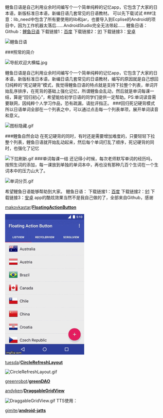 鲤鱼日语是自己利用业余时间编写个一个简单纯粹的记忆app，它包含了大家的日本语，新版标准日本语，新编日语几套常见的日语教材。
可以先下载试试
###注意：lib_need中包含了所有要使用的lib和jar，也要导入到Ecplise的Android的项目中，因为工作机器太落后……AndroidStudio完全无法带起……
鲤鱼日语：
Github：<a href="https://github.com/54wall/MyJapanese">鲤鱼日语</a> 
下载链接1：<a href="http://shouji.baidu.com/software/9855124.html">百度</a> 
下载链接2：<a href="http://apk.91.com/Soft/Android/pri.weiqiang.myjapanese-2-1.01.html">91</a> 
下载链接3：<a href="http://apk.hiapk.com/appinfo/pri.weiqiang.myjapanese/2">安卓</a>

![鲤鱼日语](https://github.com/54wall/MyJapanese/blob/master/readme/icon.jpg?imageMogr2/auto-orient/strip%7CimageView2/2/w/1240)

###照常的简介

![导航欢迎大横幅.jpg](https://github.com/54wall/MyJapanese/blob/master/readme/导航欢迎大横幅.jpg?imageMogr2/auto-orient/strip%7CimageView2/2/w/1240)

鲤鱼日语是自己利用业余时间编写个一个简单纯粹的记忆app，它包含了大家的日本语，新版标准日本语，新编日语几套常见的日语教材，编写的原因就是自己想回归纯粹的“死记硬背”模式，我觉得鲤鱼日语的特点就是支持下拉整个列表，单词开始乱序排序，在死背的基础上强化记忆，所谓鲤鱼会乱动，然后就是单词每课一结，算是“回归初心”，希望能给初学日语的同学们提供一定帮助。PS:单词读音需要联网，因纯粹个人学习作品，恐有疏漏，请批评指正。
###回归死记硬背模式
所以日语单词全部在一个列表之中，可以通过点击每一个列表单项，展开单词读音和意义。

![图标隐藏.gif](https://github.com/54wall/MyJapanese/blob/master/readme/图标隐藏.gif?imageMogr2/auto-orient/strip)

###鲤鱼自然会动
在死记硬背的同时，有时还是需要增加难度的，只要轻轻下拉整个列表，鲤鱼日语就开始乱动起来，然后每个单词打乱了顺序，死记硬背的同时，也强化了记忆

![下拉刷新.gif](https://github.com/54wall/MyJapanese/blob/master/readme/下拉刷新.gif?imageMogr2/auto-orient/strip)
###单词每课一结
还记得小时候，每次老师默写单词的经历吗，按照生词的添加，每一课放到单独的单词本中，再也没有那种几百个生词在一个生词本中的压力山大了。

![单词分页.gif](https://github.com/54wall/MyJapanese/blob/master/readme/单词分页.gif?imageMogr2/auto-orient/strip)


希望鲤鱼日语能够帮助到大家。
鲤鱼日语：
下载链接1：<a href="http://shouji.baidu.com/software/9855124.html">百度</a> 下载链接2：<a href="http://shouji.baidu.com/software/9855124.html">91</a> 下载链接3：<a href="http://shouji.baidu.com/software/9855124.html">安卓</a>
app的酷炫效果当然不是我自己做的了，全部来自Github，感谢

[makovkastar](https://github.com/makovkastar)/**[FloatingActionButton](https://github.com/makovkastar/FloatingActionButton)**

![FloatingActionButton.gif](https://github.com/makovkastar/FloatingActionButton/blob/master/art/demo.gif?imageMogr2/auto-orient/strip)


[tuesda](https://github.com/tuesda)/**[CircleRefreshLayout](https://github.com/tuesda/CircleRefreshLayout)**

![CircleRefreshLayout.gif](https://github.com/tuesda/CircleRefreshLayout/blob/master/gif/circlerefresh.gif?imageMogr2/auto-orient/strip)


[greenrobot](https://github.com/greenrobot)/**[greenDAO](https://github.com/greenrobot/greenDAO)**

[andyken](https://github.com/andyken)/**[DraggableGridView](https://github.com/andyken/DraggableGridView)**

![DraggableGridView.gif](https://github.com/andyken/DraggableGridView/blob/master/sample/sample.gif?imageMogr2/auto-orient/strip)
TTS使用：

[gimite](https://github.com/gimite)/**[android-jatts](https://github.com/gimite/android-jatts)**
